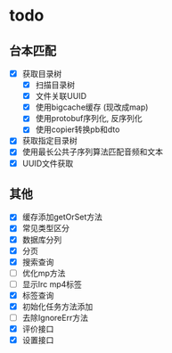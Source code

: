 # todo

## 台本匹配
  - [x] 获取目录树
    - [x] 扫描目录树
    - [x] 文件关联UUID
    - [x] 使用bigcache缓存 (现改成map)
    - [x] 使用protobuf序列化, 反序列化
    - [x] 使用copier转换pb和dto
  - [x] 获取指定目录树
  - [x] 使用最长公共子序列算法匹配音频和文本
  - [x] UUID文件获取

## 其他
- [x] 缓存添加getOrSet方法
- [x] 常见类型区分
- [x] 数据库分列
- [x] 分页
- [x] 搜索查询
- [ ] 优化mp方法
- [ ] 显示lrc mp4标签
- [x] 标签查询
- [x] 初始化任务方法添加
- [ ] 去除IgnoreErr方法
- [x] 评价接口
- [x] 设置接口
